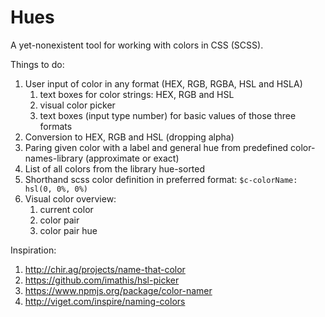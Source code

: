 # Hues

A yet-nonexistent tool for working with colors in CSS (SCSS).

Things to do:

1. User input of color in any format (HEX, RGB, RGBA, HSL and HSLA)
    1. text boxes for color strings: HEX, RGB and HSL
    2. visual color picker
    3. text boxes (input type number) for basic values of those three formats 
2. Conversion to HEX, RGB and HSL (dropping alpha)
3. Paring given color with a label and general hue from predefined color-names-library (approximate or exact)
4. List of all colors from the library hue-sorted
5. Shorthand scss color definition in preferred format: `$c-colorName: hsl(0, 0%, 0%)`
6. Visual color overview:
    1. current color
    2. color pair
    3. color pair hue


Inspiration:

1. http://chir.ag/projects/name-that-color
2. https://github.com/imathis/hsl-picker
3. https://www.npmjs.org/package/color-namer
4. http://viget.com/inspire/naming-colors
